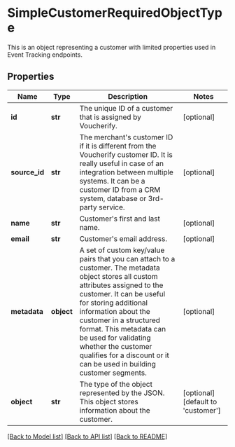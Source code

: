 # SimpleCustomerRequiredObjectType

This is an object representing a customer with limited properties used in Event Tracking endpoints.

## Properties

Name | Type | Description | Notes
------------ | ------------- | ------------- | -------------
**id** | **str** | The unique ID of a customer that is assigned by Voucherify. | [optional] 
**source_id** | **str** | The merchant&#39;s customer ID if it is different from the Voucherify customer ID. It is really useful in case of an integration between multiple systems. It can be a customer ID from a CRM system, database or 3rd-party service. | [optional] 
**name** | **str** | Customer&#39;s first and last name. | [optional] 
**email** | **str** | Customer&#39;s email address. | [optional] 
**metadata** | **object** | A set of custom key/value pairs that you can attach to a customer. The metadata object stores all custom attributes assigned to the customer. It can be useful for storing additional information about the customer in a structured format. This metadata can be used for validating whether the customer qualifies for a discount or it can be used in building customer segments.  | [optional] 
**object** | **str** | The type of the object represented by the JSON. This object stores information about the customer. | [optional] [default to 'customer']

[[Back to Model list]](../README.md#documentation-for-models) [[Back to API list]](../README.md#documentation-for-api-endpoints) [[Back to README]](../README.md)


